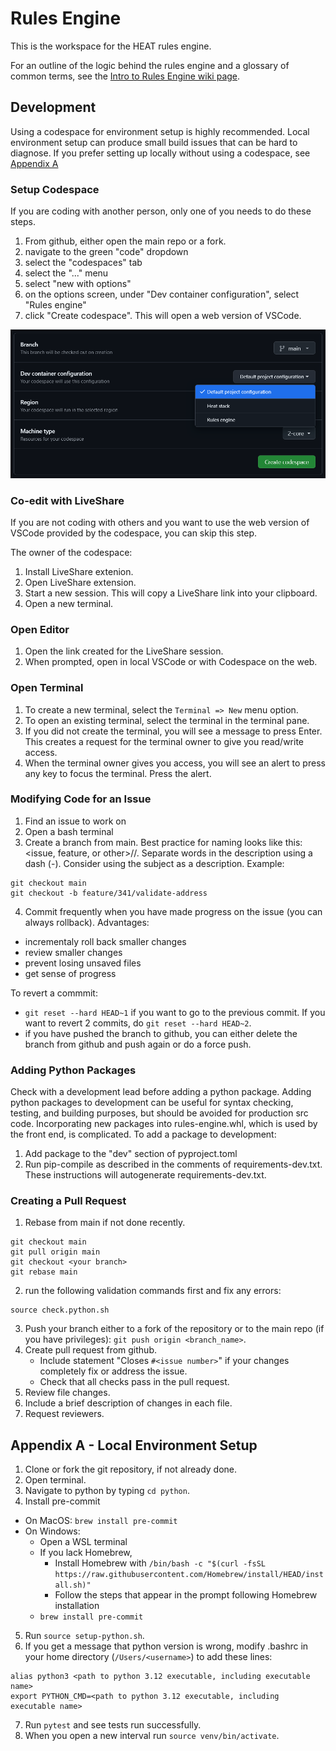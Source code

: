 # Rules Engine
This is the workspace for the HEAT rules engine. 

For an outline of the logic behind the rules engine and a glossary of common terms, see the [Intro to Rules Engine wiki page](https://github.com/codeforboston/home-energy-analysis-tool/wiki/Intro-to-Rules-Engine).

## Development

Using a codespace for environment setup is highly recommended.  Local environment setup can produce small build issues that can be hard to diagnose.  If you prefer setting up locally without using a codespace, see [Appendix A](#appendix-a---local-environment-setup)

### Setup Codespace

If you are coding with another person, only one of you needs to do these steps.

1. From github, either open the main repo or a fork.
2. navigate to the green "code" dropdown
3. select the "codespaces" tab
4. select the "..." menu
5. select "new with options"
6. on the options screen, under "Dev container configuration", select "Rules engine"
7. click "Create codespace".  This will open a web version of VSCode.  

![codespaces screenshot](docs/codespaces.png)

### Co-edit with LiveShare
If you are not coding with others and you want to use the web version of VSCode provided by the codespace, you can skip this step.

The owner of the codespace:
1. Install LiveShare extenion.
2. Open LiveShare extension.
3. Start a new session.  This will copy a LiveShare link into your clipboard.
4. Open a new terminal.

### Open Editor
1. Open the link created for the LiveShare session.
2. When prompted, open in local VSCode or with Codespace on the web.  

### Open Terminal
1. To create a new terminal, select the `Terminal => New` menu option.
2. To open an existing terminal, select the terminal in the terminal pane. 
3. If you did not create the terminal, you will see a message to press Enter.  This creates a request for the terminal owner to give you read/write access.  
4. When the terminal owner gives you access, you will see an alert to press any key to focus the terminal.  Press the alert.

### Modifying Code for an Issue
1. Find an issue to work on
2. Open a bash terminal
3. Create a branch from main.  Best practice for naming looks like this: <issue, feature, or other>/<issue number>/<description>.  Separate words in the description using a dash (-).  Consider using the subject as a description.  Example:
```
git checkout main
git checkout -b feature/341/validate-address
```
4. Commit frequently when you have made progress on the issue (you can always rollback).  Advantages:
- incrementaly roll back smaller changes 
- review smaller changes
- prevent losing unsaved files
- get sense of progress

To revert a commmit:
- `git reset --hard HEAD~1` if you want to go to the previous commit.  If you want to revert 2 commits, do `git reset --hard HEAD~2`.  
- if you have pushed the branch to github, you can either delete the branch from github and push again or do a force push.

### Adding Python Packages
Check with a development lead before adding a python package.  Adding python packages to development can be useful for syntax checking, testing, and building purposes, but should be avoided for production src code.  Incorporating new packages into rules-engine.whl, which is used by the front end, is complicated.  To add a package to development:
1. Add package to the "dev" section of pyproject.toml
2. Run pip-compile as described in the comments of requirements-dev.txt.  These instructions will autogenerate requirements-dev.txt.

### Creating a Pull Request
1. Rebase from main if not done recently.
```
git checkout main
git pull origin main
git checkout <your branch>
git rebase main
```

2. run the following validation commands first and fix any errors:
```
source check.python.sh
```
3. Push your branch either to a fork of the repository or to the main repo (if you have privileges): `git push origin <branch_name>`.
4. Create pull request from github.  
   - Include statement "Closes `#<issue number>`" if your changes completely fix or address the issue.
   - Check that all checks pass in the pull request.
5. Review file changes.
6. Include a brief description of changes in each file.
7. Request reviewers.

## Appendix A - Local Environment Setup

1. Clone or fork the git repository, if not already done.
2. Open terminal.
3. Navigate to python by typing `cd python`.
4. Install pre-commit 
- On MacOS: `brew install pre-commit` 
- On Windows:
  - Open a WSL terminal
  - If you lack Homebrew, 
    - Install Homebrew with `/bin/bash -c "$(curl -fsSL https://raw.githubusercontent.com/Homebrew/install/HEAD/install.sh)"` 
    - Follow the steps that appear in the prompt following Homebrew installation
  - `brew install pre-commit`
5. Run `source setup-python.sh`. 
6. If you get a message that python version is wrong, modify .bashrc in your home directory (`/Users/<username>`) to add these lines:
```
alias python3 <path to python 3.12 executable, including executable name>
export PYTHON_CMD=<path to python 3.12 executable, including executable name>
```
7. Run `pytest` and see tests run successfully.
8. When you open a new interval run `source venv/bin/activate`.


